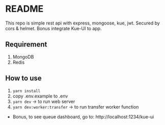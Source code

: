 # README
This repo is simple rest api with express, mongoose, kue, jwt. Secured by cors & helmet. Bonus integrate Kue-UI to app.

## Requirement
1. MongoDB
2. Redis

## How to use
1. `yarn install`
2. copy .env.example to .env
3. `yarn dev` -> to run web server
4. `yarn dev:worker:transfer` -> to run transfer worker function

* Bonus, to see queue dashboard, go to: http://localhost:1234/kue-ui